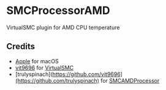 # SMCProcessorAMD

VirtualSMC plugin for AMD CPU temperature

## Credits
- [Apple](https://www.apple.com) for macOS
- [vit9696](https://github.com/vit9696) for [VirtualSMC](https://github.com/acidanthera/VirtualSMC)
- [trulyspinach](https://github.com/vit9696](https://github.com/trulyspinach) for [SMCAMDProcessor](https://github.com/trulyspinach/SMCAMDProcessor)

